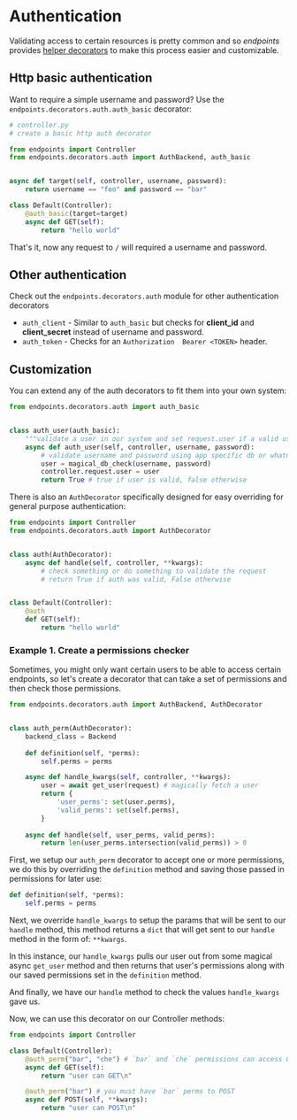 # Authentication

Validating access to certain resources is pretty common and so _endpoints_ provides [helper decorators](https://github.com/firstopinion/endpoints/blob/master/endpoints/decorators/auth.py) to make this process easier and customizable.


## Http basic authentication

Want to require a simple username and password? Use the `endpoints.decorators.auth.auth_basic` decorator:

```python
# controller.py
# create a basic http auth decorator

from endpoints import Controller
from endpoints.decorators.auth import AuthBackend, auth_basic


async def target(self, controller, username, password):
    return username == "foo" and password == "bar"

class Default(Controller):
    @auth_basic(target=target)
    async def GET(self):
        return "hello world"
```

That's it, now any request to `/` will required a username and password.


## Other authentication

Check out the `endpoints.decorators.auth` module for other authentication decorators

* `auth_client` - Similar to `auth_basic` but checks for **client_id** and **client_secret** instead of username and password.
* `auth_token` - Checks for an `Authorization  Bearer <TOKEN>` header.


## Customization

You can extend any of the auth decorators to fit them into your own system:

```python
from endpoints.decorators.auth import auth_basic


class auth_user(auth_basic):
    """validate a user in our system and set request.user if a valid user is found"""
    async def auth_user(self, controller, username, password):
        # validate username and password using app specific db or whatnot
        user = magical_db_check(username, password)
        controller.request.user = user
        return True # true if user is valid, false otherwise
``` 

There is also an `AuthDecorator` specifically designed for easy overriding for general purpose authentication:

```python
from endpoints import Controller
from endpoints.decorators.auth import AuthDecorator


class auth(AuthDecorator):
    async def handle(self, controller, **kwargs):
        # check something or do something to validate the request
        # return True if auth was valid, False otherwise


class Default(Controller):
    @auth
    def GET(self):
        return "hello world"
```


### Example 1. Create a permissions checker

Sometimes, you might only want certain users to be able to access certain endpoints, so let's create a decorator that can take a set of permissions and then check those permissions.


```python
from endpoints.decorators.auth import AuthBackend, AuthDecorator


class auth_perm(AuthDecorator):
    backend_class = Backend
    
    def definition(self, *perms):
        self.perms = perms

    async def handle_kwargs(self, controller, **kwargs):
        user = await get_user(request) # magically fetch a user
        return {
            'user_perms': set(user.perms),
            'valid_perms': set(self.perms),
        }
    
    async def handle(self, user_perms, valid_perms):
        return len(user_perms.intersection(valid_perms)) > 0
```

First, we setup our `auth_perm` decorator to accept one or more permissions, we do this by overriding the `definition` method and saving those passed in permissions for later use:

```python
def definition(self, *perms):
    self.perms = perms
```

Next, we override `handle_kwargs` to setup the params that will be sent to our `handle` method, this method returns a `dict` that will get sent to our `handle` method in the form of: `**kwargs`.

In this instance, our `handle_kwargs` pulls our user out from some magical async `get_user` method and then returns that user's permissions along with our saved permissions set in the `definition` method.

And finally, we have our `handle` method to check the values `handle_kwargs` gave us.

Now, we can use this decorator on our Controller methods:

```python
from endpoints import Controller

class Default(Controller):
    @auth_perm("bar", "che") # `bar` and `che` permissions can access GET
    async def GET(self):
        return "user can GET\n"

    @auth_perm("bar") # you must have `bar` perms to POST
    async def POST(self, **kwargs):
        return "user can POST\n"

```
